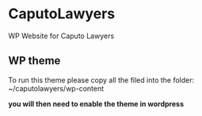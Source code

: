 # CaputoLawyers
WP Website for Caputo Lawyers

## WP theme
To run this theme please copy all the filed into the folder:
~/caputolawyers/wp-content 

**you will then need to enable the theme in wordpress**


